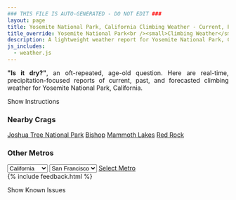```yaml
---
### THIS FILE IS AUTO-GENERATED - DO NOT EDIT ###
layout: page
title: Yosemite National Park, California Climbing Weather - Current, Past, and Forecasted Report
title_override: Yosemite National Park<br /><small>Climbing Weather</small>
description: A lightweight weather report for Yosemite National Park, California. Optimized for slow internet connections.
js_includes:
  - weather.js
---
```


<section class="measure center lh-copy f5-ns f6 ph2 mv4" style="text-align: justify;">
<strong>"Is it dry?"</strong>, an oft-repeated, age-old question. Here are real-time,
precipitation-focused reports of current, past, and forecasted climbing weather for Yosemite National Park, California.
</section>

<p id="settings-toggle" class="mw5 b center tc hover-light-red black-70 pointer">Show Instructions</p>
<section id="settings" class="overflow-hidden" style="display:none;">
    <div class="mv2 ph2 center">
        <div class="fn f6 tc pv2">
            <p class="measure lh-copy center"><strong>Show/hide hourly forecasts</strong> by clicking the desired day.</p>
            <hr class="mw5 p0 mv2 o-60 b0 bt b--light-red light-red bg-light-red">
            <p class="measure lh-copy center"><strong>Current and Past conditions</strong> are measured by the nearest weather station. <strong>Forecast conditions</strong> are calculated and polled separately.</p>
            <hr class="mw5 p0 mv2 o-60 b0 bt b--light-red light-red bg-light-red">
            <p class="measure lh-copy center"><strong>Having issues?</strong> Try <a id="clear-cache" class="no-underline relative fancy-link light-red hover-light-red" href="#">clearing the local cache</a>.</p>
            <hr class="mw5 p0 mv2 o-60 b0 bt b--light-red light-red bg-light-red">
            <p class="measure lh-copy center">Weather data sourced from <a class="no-underline fancy-link relative light-red" target="_blank" href="https://www.weather.gov/documentation/services-web-api">weather.gov</a>.</p>
        </div>
    </div>
</section>
<section id="weather" data-crag="yosemite-national-park-california" class="mv4-ns mv3 ph2 center"></section>
<section id="nearby" class="tc lh-copy">
  <h3>Nearby Crags</h3>
<a class="nowrap no-underline fancy-link relative light-red mh3" href="/crags/joshua-tree-national-park-california-weather.html">Joshua Tree National Park</a>
<a class="nowrap no-underline fancy-link relative light-red mh3" href="/crags/bishop-california-weather.html">Bishop</a>
<a class="nowrap no-underline fancy-link relative light-red mh3" href="/crags/mammoth-lakes-california-weather.html">Mammoth Lakes</a>
<a class="nowrap no-underline fancy-link relative light-red mh3" href="/crags/red-rock-nevada-weather.html">Red Rock</a>
</section>
<section id="nearby" class="tc lh-copy">
  <h3>Other Metros</h3>
  <select class="ma1 bg-near-white pa2" id="stateSel">
    <option value="Texas">Texas</option>
    <option value="Washington">Washington</option>
    <option value="Colorado">Colorado</option>
    <option value="Tennessee">Tennessee</option>
    <option value="Utah">Utah</option>
    <option value="California" selected>California</option>
  </select>
  <select class="ma1 bg-near-white pa2" id="citySel">
    <option value="San Francisco" selected>San Francisco</option>
    <option value="Los Angeles">Los Angeles</option>
  </select>
  <a id="selectMetro" class="f6 link dim ph3 pv2 ma1 dib white bg-light-red" href="/crags/san-francisco-california-weather.html">Select Metro</a>
  <script>
    var states = [];
    states["Texas"] = "Austin"
    states["Washington"] = "Seattle"
    states["Colorado"] = "Denver"
    states["Tennessee"] = "Nashville"
    states["Utah"] = "Salt Lake City"
    states["California"] = "San Francisco|Los Angeles"
  </script>
</section>
{% include feedback.html %}
<p id="issues-toggle" class="mw5 b center tc hover-light-red black-70 pointer">Show Known Issues</p>
<section id="issues" class="overflow-hidden tc f6">
</section>

<script>
  var weekly_HNX_66_143 = {"updated":"2022-06-04T08:00:03+00:00","units":"us","forecastGenerator":"BaselineForecastGenerator","generatedAt":"2022-06-04T08:38:11+00:00","updateTime":"2022-06-04T08:00:03+00:00","validTimes":"2022-06-04T01:00:00+00:00/P8D","elevation":{"unitCode":"wmoUnit:m","value":2167.128},"periods":[{"number":1,"name":"Overnight","startTime":"2022-06-04T01:00:00-07:00","endTime":"2022-06-04T06:00:00-07:00","isDaytime":false,"temperature":47,"temperatureUnit":"F","temperatureTrend":null,"windSpeed":"5 mph","windDirection":"SSW","icon":"https://api.weather.gov/icons/land/night/bkn?size=medium","shortForecast":"Mostly Cloudy","detailedForecast":"Mostly cloudy, with a low around 47. South southwest wind around 5 mph."},{"number":2,"name":"Saturday","startTime":"2022-06-04T06:00:00-07:00","endTime":"2022-06-04T18:00:00-07:00","isDaytime":true,"temperature":59,"temperatureUnit":"F","temperatureTrend":"falling","windSpeed":"5 to 15 mph","windDirection":"SW","icon":"https://api.weather.gov/icons/land/day/bkn/rain_showers,20?size=medium","shortForecast":"Mostly Cloudy then Slight Chance Rain Showers","detailedForecast":"A slight chance of rain showers between 2pm and 4pm. Mostly cloudy. High near 59, with temperatures falling to around 57 in the afternoon. Southwest wind 5 to 15 mph. Chance of precipitation is 20%."},{"number":3,"name":"Saturday Night","startTime":"2022-06-04T18:00:00-07:00","endTime":"2022-06-05T06:00:00-07:00","isDaytime":false,"temperature":49,"temperatureUnit":"F","temperatureTrend":null,"windSpeed":"5 to 10 mph","windDirection":"S","icon":"https://api.weather.gov/icons/land/night/bkn/rain_showers,20?size=medium","shortForecast":"Mostly Cloudy then Slight Chance Rain Showers","detailedForecast":"A slight chance of rain showers after 3am. Mostly cloudy, with a low around 49. South wind 5 to 10 mph. Chance of precipitation is 20%."},{"number":4,"name":"Sunday","startTime":"2022-06-05T06:00:00-07:00","endTime":"2022-06-05T18:00:00-07:00","isDaytime":true,"temperature":62,"temperatureUnit":"F","temperatureTrend":null,"windSpeed":"5 to 15 mph","windDirection":"SSW","icon":"https://api.weather.gov/icons/land/day/rain_showers,20?size=medium","shortForecast":"Slight Chance Rain Showers","detailedForecast":"A slight chance of rain showers before 5pm. Partly sunny, with a high near 62. South southwest wind 5 to 15 mph. Chance of precipitation is 20%."},{"number":5,"name":"Sunday Night","startTime":"2022-06-05T18:00:00-07:00","endTime":"2022-06-06T06:00:00-07:00","isDaytime":false,"temperature":46,"temperatureUnit":"F","temperatureTrend":null,"windSpeed":"0 to 10 mph","windDirection":"S","icon":"https://api.weather.gov/icons/land/night/few?size=medium","shortForecast":"Mostly Clear","detailedForecast":"Mostly clear, with a low around 46. South wind 0 to 10 mph."},{"number":6,"name":"Monday","startTime":"2022-06-06T06:00:00-07:00","endTime":"2022-06-06T18:00:00-07:00","isDaytime":true,"temperature":68,"temperatureUnit":"F","temperatureTrend":null,"windSpeed":"0 to 10 mph","windDirection":"WSW","icon":"https://api.weather.gov/icons/land/day/few?size=medium","shortForecast":"Sunny","detailedForecast":"Sunny, with a high near 68. West southwest wind 0 to 10 mph."},{"number":7,"name":"Monday Night","startTime":"2022-06-06T18:00:00-07:00","endTime":"2022-06-07T06:00:00-07:00","isDaytime":false,"temperature":48,"temperatureUnit":"F","temperatureTrend":null,"windSpeed":"0 to 5 mph","windDirection":"NE","icon":"https://api.weather.gov/icons/land/night/skc?size=medium","shortForecast":"Clear","detailedForecast":"Clear, with a low around 48. Northeast wind 0 to 5 mph."},{"number":8,"name":"Tuesday","startTime":"2022-06-07T06:00:00-07:00","endTime":"2022-06-07T18:00:00-07:00","isDaytime":true,"temperature":73,"temperatureUnit":"F","temperatureTrend":null,"windSpeed":"0 to 5 mph","windDirection":"S","icon":"https://api.weather.gov/icons/land/day/skc?size=medium","shortForecast":"Sunny","detailedForecast":"Sunny, with a high near 73. South wind 0 to 5 mph."},{"number":9,"name":"Tuesday Night","startTime":"2022-06-07T18:00:00-07:00","endTime":"2022-06-08T06:00:00-07:00","isDaytime":false,"temperature":53,"temperatureUnit":"F","temperatureTrend":null,"windSpeed":"0 to 5 mph","windDirection":"NNW","icon":"https://api.weather.gov/icons/land/night/few?size=medium","shortForecast":"Mostly Clear","detailedForecast":"Mostly clear, with a low around 53. North northwest wind 0 to 5 mph."},{"number":10,"name":"Wednesday","startTime":"2022-06-08T06:00:00-07:00","endTime":"2022-06-08T18:00:00-07:00","isDaytime":true,"temperature":75,"temperatureUnit":"F","temperatureTrend":null,"windSpeed":"0 to 10 mph","windDirection":"W","icon":"https://api.weather.gov/icons/land/day/few?size=medium","shortForecast":"Sunny","detailedForecast":"Sunny, with a high near 75. West wind 0 to 10 mph."},{"number":11,"name":"Wednesday Night","startTime":"2022-06-08T18:00:00-07:00","endTime":"2022-06-09T06:00:00-07:00","isDaytime":false,"temperature":55,"temperatureUnit":"F","temperatureTrend":null,"windSpeed":"0 to 10 mph","windDirection":"N","icon":"https://api.weather.gov/icons/land/night/few?size=medium","shortForecast":"Mostly Clear","detailedForecast":"Mostly clear, with a low around 55. North wind 0 to 10 mph."},{"number":12,"name":"Thursday","startTime":"2022-06-09T06:00:00-07:00","endTime":"2022-06-09T18:00:00-07:00","isDaytime":true,"temperature":78,"temperatureUnit":"F","temperatureTrend":null,"windSpeed":"0 to 10 mph","windDirection":"WSW","icon":"https://api.weather.gov/icons/land/day/few?size=medium","shortForecast":"Sunny","detailedForecast":"Sunny, with a high near 78. West southwest wind 0 to 10 mph."},{"number":13,"name":"Thursday Night","startTime":"2022-06-09T18:00:00-07:00","endTime":"2022-06-10T06:00:00-07:00","isDaytime":false,"temperature":59,"temperatureUnit":"F","temperatureTrend":null,"windSpeed":"5 mph","windDirection":"N","icon":"https://api.weather.gov/icons/land/night/sct?size=medium","shortForecast":"Partly Cloudy","detailedForecast":"Partly cloudy, with a low around 59. North wind around 5 mph."},{"number":14,"name":"Friday","startTime":"2022-06-10T06:00:00-07:00","endTime":"2022-06-10T18:00:00-07:00","isDaytime":true,"temperature":81,"temperatureUnit":"F","temperatureTrend":null,"windSpeed":"0 to 5 mph","windDirection":"NW","icon":"https://api.weather.gov/icons/land/day/few?size=medium","shortForecast":"Sunny","detailedForecast":"Sunny, with a high near 81. Northwest wind 0 to 5 mph."}]}
  var hourly_HNX_66_143 = {"@context":["https://geojson.org/geojson-ld/geojson-context.jsonld",{"@version":"1.1","wx":"https://api.weather.gov/ontology#","geo":"http://www.opengis.net/ont/geosparql#","unit":"http://codes.wmo.int/common/unit/","@vocab":"https://api.weather.gov/ontology#"}],"type":"Feature","geometry":{"type":"Polygon","coordinates":[[[-119.6157811,37.7821969],[-119.61069780000001,37.7603079],[-119.58293760000001,37.7643338],[-119.58801550000001,37.7862232],[-119.6157811,37.7821969]]]},"properties":{"updated":"2022-06-04T08:00:03+00:00","units":"us","forecastGenerator":"HourlyForecastGenerator","generatedAt":"2022-06-04T08:38:12+00:00","updateTime":"2022-06-04T08:00:03+00:00","validTimes":"2022-06-04T01:00:00+00:00/P8D","elevation":{"unitCode":"wmoUnit:m","value":2167.128},"periods":[{"number":1,"name":"","startTime":"2022-06-04T01:00:00-07:00","endTime":"2022-06-04T02:00:00-07:00","isDaytime":false,"temperature":50,"temperatureUnit":"F","temperatureTrend":null,"windSpeed":"5 mph","windDirection":"S","icon":"https://api.weather.gov/icons/land/night/bkn?size=small","shortForecast":"Mostly Cloudy","detailedForecast":""},{"number":2,"name":"","startTime":"2022-06-04T02:00:00-07:00","endTime":"2022-06-04T03:00:00-07:00","isDaytime":false,"temperature":49,"temperatureUnit":"F","temperatureTrend":null,"windSpeed":"5 mph","windDirection":"SSW","icon":"https://api.weather.gov/icons/land/night/bkn?size=small","shortForecast":"Mostly Cloudy","detailedForecast":""},{"number":3,"name":"","startTime":"2022-06-04T03:00:00-07:00","endTime":"2022-06-04T04:00:00-07:00","isDaytime":false,"temperature":48,"temperatureUnit":"F","temperatureTrend":null,"windSpeed":"5 mph","windDirection":"SSW","icon":"https://api.weather.gov/icons/land/night/bkn?size=small","shortForecast":"Mostly Cloudy","detailedForecast":""},{"number":4,"name":"","startTime":"2022-06-04T04:00:00-07:00","endTime":"2022-06-04T05:00:00-07:00","isDaytime":false,"temperature":47,"temperatureUnit":"F","temperatureTrend":null,"windSpeed":"5 mph","windDirection":"SSW","icon":"https://api.weather.gov/icons/land/night/sct?size=small","shortForecast":"Partly Cloudy","detailedForecast":""},{"number":5,"name":"","startTime":"2022-06-04T05:00:00-07:00","endTime":"2022-06-04T06:00:00-07:00","isDaytime":false,"temperature":47,"temperatureUnit":"F","temperatureTrend":null,"windSpeed":"5 mph","windDirection":"SSW","icon":"https://api.weather.gov/icons/land/night/bkn?size=small","shortForecast":"Mostly Cloudy","detailedForecast":""},{"number":6,"name":"","startTime":"2022-06-04T06:00:00-07:00","endTime":"2022-06-04T07:00:00-07:00","isDaytime":true,"temperature":47,"temperatureUnit":"F","temperatureTrend":null,"windSpeed":"5 mph","windDirection":"SSW","icon":"https://api.weather.gov/icons/land/day/bkn?size=small","shortForecast":"Mostly Cloudy","detailedForecast":""},{"number":7,"name":"","startTime":"2022-06-04T07:00:00-07:00","endTime":"2022-06-04T08:00:00-07:00","isDaytime":true,"temperature":49,"temperatureUnit":"F","temperatureTrend":null,"windSpeed":"5 mph","windDirection":"SSW","icon":"https://api.weather.gov/icons/land/day/bkn?size=small","shortForecast":"Partly Sunny","detailedForecast":""},{"number":8,"name":"","startTime":"2022-06-04T08:00:00-07:00","endTime":"2022-06-04T09:00:00-07:00","isDaytime":true,"temperature":51,"temperatureUnit":"F","temperatureTrend":null,"windSpeed":"5 mph","windDirection":"SSW","icon":"https://api.weather.gov/icons/land/day/bkn?size=small","shortForecast":"Mostly Cloudy","detailedForecast":""},{"number":9,"name":"","startTime":"2022-06-04T09:00:00-07:00","endTime":"2022-06-04T10:00:00-07:00","isDaytime":true,"temperature":53,"temperatureUnit":"F","temperatureTrend":null,"windSpeed":"5 mph","windDirection":"SSW","icon":"https://api.weather.gov/icons/land/day/bkn?size=small","shortForecast":"Partly Sunny","detailedForecast":""},{"number":10,"name":"","startTime":"2022-06-04T10:00:00-07:00","endTime":"2022-06-04T11:00:00-07:00","isDaytime":true,"temperature":55,"temperatureUnit":"F","temperatureTrend":null,"windSpeed":"5 mph","windDirection":"SSW","icon":"https://api.weather.gov/icons/land/day/bkn?size=small","shortForecast":"Mostly Cloudy","detailedForecast":""},{"number":11,"name":"","startTime":"2022-06-04T11:00:00-07:00","endTime":"2022-06-04T12:00:00-07:00","isDaytime":true,"temperature":56,"temperatureUnit":"F","temperatureTrend":null,"windSpeed":"10 mph","windDirection":"SW","icon":"https://api.weather.gov/icons/land/day/bkn?size=small","shortForecast":"Mostly Cloudy","detailedForecast":""},{"number":12,"name":"","startTime":"2022-06-04T12:00:00-07:00","endTime":"2022-06-04T13:00:00-07:00","isDaytime":true,"temperature":57,"temperatureUnit":"F","temperatureTrend":null,"windSpeed":"10 mph","windDirection":"SW","icon":"https://api.weather.gov/icons/land/day/bkn?size=small","shortForecast":"Mostly Cloudy","detailedForecast":""},{"number":13,"name":"","startTime":"2022-06-04T13:00:00-07:00","endTime":"2022-06-04T14:00:00-07:00","isDaytime":true,"temperature":59,"temperatureUnit":"F","temperatureTrend":null,"windSpeed":"15 mph","windDirection":"SW","icon":"https://api.weather.gov/icons/land/day/bkn?size=small","shortForecast":"Mostly Cloudy","detailedForecast":""},{"number":14,"name":"","startTime":"2022-06-04T14:00:00-07:00","endTime":"2022-06-04T15:00:00-07:00","isDaytime":true,"temperature":59,"temperatureUnit":"F","temperatureTrend":null,"windSpeed":"10 mph","windDirection":"SW","icon":"https://api.weather.gov/icons/land/day/rain_showers,20?size=small","shortForecast":"Slight Chance Rain Showers","detailedForecast":""},{"number":15,"name":"","startTime":"2022-06-04T15:00:00-07:00","endTime":"2022-06-04T16:00:00-07:00","isDaytime":true,"temperature":59,"temperatureUnit":"F","temperatureTrend":null,"windSpeed":"10 mph","windDirection":"SSW","icon":"https://api.weather.gov/icons/land/day/rain_showers,20?size=small","shortForecast":"Slight Chance Rain Showers","detailedForecast":""},{"number":16,"name":"","startTime":"2022-06-04T16:00:00-07:00","endTime":"2022-06-04T17:00:00-07:00","isDaytime":true,"temperature":58,"temperatureUnit":"F","temperatureTrend":null,"windSpeed":"10 mph","windDirection":"SSW","icon":"https://api.weather.gov/icons/land/day/bkn?size=small","shortForecast":"Mostly Cloudy","detailedForecast":""},{"number":17,"name":"","startTime":"2022-06-04T17:00:00-07:00","endTime":"2022-06-04T18:00:00-07:00","isDaytime":true,"temperature":57,"temperatureUnit":"F","temperatureTrend":null,"windSpeed":"10 mph","windDirection":"SW","icon":"https://api.weather.gov/icons/land/day/bkn?size=small","shortForecast":"Mostly Cloudy","detailedForecast":""},{"number":18,"name":"","startTime":"2022-06-04T18:00:00-07:00","endTime":"2022-06-04T19:00:00-07:00","isDaytime":false,"temperature":56,"temperatureUnit":"F","temperatureTrend":null,"windSpeed":"10 mph","windDirection":"SW","icon":"https://api.weather.gov/icons/land/night/bkn?size=small","shortForecast":"Mostly Cloudy","detailedForecast":""},{"number":19,"name":"","startTime":"2022-06-04T19:00:00-07:00","endTime":"2022-06-04T20:00:00-07:00","isDaytime":false,"temperature":54,"temperatureUnit":"F","temperatureTrend":null,"windSpeed":"10 mph","windDirection":"SW","icon":"https://api.weather.gov/icons/land/night/ovc?size=small","shortForecast":"Cloudy","detailedForecast":""},{"number":20,"name":"","startTime":"2022-06-04T20:00:00-07:00","endTime":"2022-06-04T21:00:00-07:00","isDaytime":false,"temperature":53,"temperatureUnit":"F","temperatureTrend":null,"windSpeed":"5 mph","windDirection":"SSW","icon":"https://api.weather.gov/icons/land/night/bkn?size=small","shortForecast":"Mostly Cloudy","detailedForecast":""},{"number":21,"name":"","startTime":"2022-06-04T21:00:00-07:00","endTime":"2022-06-04T22:00:00-07:00","isDaytime":false,"temperature":53,"temperatureUnit":"F","temperatureTrend":null,"windSpeed":"5 mph","windDirection":"S","icon":"https://api.weather.gov/icons/land/night/bkn?size=small","shortForecast":"Mostly Cloudy","detailedForecast":""},{"number":22,"name":"","startTime":"2022-06-04T22:00:00-07:00","endTime":"2022-06-04T23:00:00-07:00","isDaytime":false,"temperature":52,"temperatureUnit":"F","temperatureTrend":null,"windSpeed":"5 mph","windDirection":"SE","icon":"https://api.weather.gov/icons/land/night/bkn?size=small","shortForecast":"Mostly Cloudy","detailedForecast":""},{"number":23,"name":"","startTime":"2022-06-04T23:00:00-07:00","endTime":"2022-06-05T00:00:00-07:00","isDaytime":false,"temperature":52,"temperatureUnit":"F","temperatureTrend":null,"windSpeed":"5 mph","windDirection":"SSE","icon":"https://api.weather.gov/icons/land/night/bkn?size=small","shortForecast":"Mostly Cloudy","detailedForecast":""},{"number":24,"name":"","startTime":"2022-06-05T00:00:00-07:00","endTime":"2022-06-05T01:00:00-07:00","isDaytime":false,"temperature":52,"temperatureUnit":"F","temperatureTrend":null,"windSpeed":"5 mph","windDirection":"S","icon":"https://api.weather.gov/icons/land/night/bkn?size=small","shortForecast":"Mostly Cloudy","detailedForecast":""},{"number":25,"name":"","startTime":"2022-06-05T01:00:00-07:00","endTime":"2022-06-05T02:00:00-07:00","isDaytime":false,"temperature":51,"temperatureUnit":"F","temperatureTrend":null,"windSpeed":"5 mph","windDirection":"S","icon":"https://api.weather.gov/icons/land/night/bkn?size=small","shortForecast":"Mostly Cloudy","detailedForecast":""},{"number":26,"name":"","startTime":"2022-06-05T02:00:00-07:00","endTime":"2022-06-05T03:00:00-07:00","isDaytime":false,"temperature":51,"temperatureUnit":"F","temperatureTrend":null,"windSpeed":"5 mph","windDirection":"SSW","icon":"https://api.weather.gov/icons/land/night/bkn?size=small","shortForecast":"Mostly Cloudy","detailedForecast":""},{"number":27,"name":"","startTime":"2022-06-05T03:00:00-07:00","endTime":"2022-06-05T04:00:00-07:00","isDaytime":false,"temperature":50,"temperatureUnit":"F","temperatureTrend":null,"windSpeed":"5 mph","windDirection":"S","icon":"https://api.weather.gov/icons/land/night/rain_showers?size=small","shortForecast":"Slight Chance Rain Showers","detailedForecast":""},{"number":28,"name":"","startTime":"2022-06-05T04:00:00-07:00","endTime":"2022-06-05T05:00:00-07:00","isDaytime":false,"temperature":50,"temperatureUnit":"F","temperatureTrend":null,"windSpeed":"5 mph","windDirection":"SSW","icon":"https://api.weather.gov/icons/land/night/rain_showers?size=small","shortForecast":"Slight Chance Rain Showers","detailedForecast":""},{"number":29,"name":"","startTime":"2022-06-05T05:00:00-07:00","endTime":"2022-06-05T06:00:00-07:00","isDaytime":false,"temperature":50,"temperatureUnit":"F","temperatureTrend":null,"windSpeed":"5 mph","windDirection":"SSW","icon":"https://api.weather.gov/icons/land/night/rain_showers?size=small","shortForecast":"Slight Chance Rain Showers","detailedForecast":""},{"number":30,"name":"","startTime":"2022-06-05T06:00:00-07:00","endTime":"2022-06-05T07:00:00-07:00","isDaytime":true,"temperature":49,"temperatureUnit":"F","temperatureTrend":null,"windSpeed":"5 mph","windDirection":"S","icon":"https://api.weather.gov/icons/land/day/rain_showers?size=small","shortForecast":"Slight Chance Rain Showers","detailedForecast":""},{"number":31,"name":"","startTime":"2022-06-05T07:00:00-07:00","endTime":"2022-06-05T08:00:00-07:00","isDaytime":true,"temperature":49,"temperatureUnit":"F","temperatureTrend":null,"windSpeed":"5 mph","windDirection":"SSW","icon":"https://api.weather.gov/icons/land/day/rain_showers?size=small","shortForecast":"Slight Chance Rain Showers","detailedForecast":""},{"number":32,"name":"","startTime":"2022-06-05T08:00:00-07:00","endTime":"2022-06-05T09:00:00-07:00","isDaytime":true,"temperature":50,"temperatureUnit":"F","temperatureTrend":null,"windSpeed":"5 mph","windDirection":"S","icon":"https://api.weather.gov/icons/land/day/rain_showers?size=small","shortForecast":"Slight Chance Rain Showers","detailedForecast":""},{"number":33,"name":"","startTime":"2022-06-05T09:00:00-07:00","endTime":"2022-06-05T10:00:00-07:00","isDaytime":true,"temperature":54,"temperatureUnit":"F","temperatureTrend":null,"windSpeed":"10 mph","windDirection":"S","icon":"https://api.weather.gov/icons/land/day/rain_showers?size=small","shortForecast":"Slight Chance Rain Showers","detailedForecast":""},{"number":34,"name":"","startTime":"2022-06-05T10:00:00-07:00","endTime":"2022-06-05T11:00:00-07:00","isDaytime":true,"temperature":57,"temperatureUnit":"F","temperatureTrend":null,"windSpeed":"10 mph","windDirection":"SSW","icon":"https://api.weather.gov/icons/land/day/rain_showers?size=small","shortForecast":"Slight Chance Rain Showers","detailedForecast":""},{"number":35,"name":"","startTime":"2022-06-05T11:00:00-07:00","endTime":"2022-06-05T12:00:00-07:00","isDaytime":true,"temperature":58,"temperatureUnit":"F","temperatureTrend":null,"windSpeed":"15 mph","windDirection":"SSW","icon":"https://api.weather.gov/icons/land/day/rain_showers?size=small","shortForecast":"Slight Chance Rain Showers","detailedForecast":""},{"number":36,"name":"","startTime":"2022-06-05T12:00:00-07:00","endTime":"2022-06-05T13:00:00-07:00","isDaytime":true,"temperature":59,"temperatureUnit":"F","temperatureTrend":null,"windSpeed":"15 mph","windDirection":"SSW","icon":"https://api.weather.gov/icons/land/day/rain_showers?size=small","shortForecast":"Slight Chance Rain Showers","detailedForecast":""},{"number":37,"name":"","startTime":"2022-06-05T13:00:00-07:00","endTime":"2022-06-05T14:00:00-07:00","isDaytime":true,"temperature":61,"temperatureUnit":"F","temperatureTrend":null,"windSpeed":"15 mph","windDirection":"SSW","icon":"https://api.weather.gov/icons/land/day/rain_showers?size=small","shortForecast":"Slight Chance Rain Showers","detailedForecast":""},{"number":38,"name":"","startTime":"2022-06-05T14:00:00-07:00","endTime":"2022-06-05T15:00:00-07:00","isDaytime":true,"temperature":61,"temperatureUnit":"F","temperatureTrend":null,"windSpeed":"10 mph","windDirection":"SW","icon":"https://api.weather.gov/icons/land/day/rain_showers?size=small","shortForecast":"Slight Chance Rain Showers","detailedForecast":""},{"number":39,"name":"","startTime":"2022-06-05T15:00:00-07:00","endTime":"2022-06-05T16:00:00-07:00","isDaytime":true,"temperature":61,"temperatureUnit":"F","temperatureTrend":null,"windSpeed":"10 mph","windDirection":"SW","icon":"https://api.weather.gov/icons/land/day/rain_showers?size=small","shortForecast":"Slight Chance Rain Showers","detailedForecast":""},{"number":40,"name":"","startTime":"2022-06-05T16:00:00-07:00","endTime":"2022-06-05T17:00:00-07:00","isDaytime":true,"temperature":61,"temperatureUnit":"F","temperatureTrend":null,"windSpeed":"10 mph","windDirection":"SW","icon":"https://api.weather.gov/icons/land/day/rain_showers?size=small","shortForecast":"Slight Chance Rain Showers","detailedForecast":""},{"number":41,"name":"","startTime":"2022-06-05T17:00:00-07:00","endTime":"2022-06-05T18:00:00-07:00","isDaytime":true,"temperature":60,"temperatureUnit":"F","temperatureTrend":null,"windSpeed":"10 mph","windDirection":"SW","icon":"https://api.weather.gov/icons/land/day/few?size=small","shortForecast":"Sunny","detailedForecast":""},{"number":42,"name":"","startTime":"2022-06-05T18:00:00-07:00","endTime":"2022-06-05T19:00:00-07:00","isDaytime":false,"temperature":59,"temperatureUnit":"F","temperatureTrend":null,"windSpeed":"10 mph","windDirection":"SW","icon":"https://api.weather.gov/icons/land/night/few?size=small","shortForecast":"Mostly Clear","detailedForecast":""},{"number":43,"name":"","startTime":"2022-06-05T19:00:00-07:00","endTime":"2022-06-05T20:00:00-07:00","isDaytime":false,"temperature":57,"temperatureUnit":"F","temperatureTrend":null,"windSpeed":"10 mph","windDirection":"SW","icon":"https://api.weather.gov/icons/land/night/few?size=small","shortForecast":"Mostly Clear","detailedForecast":""},{"number":44,"name":"","startTime":"2022-06-05T20:00:00-07:00","endTime":"2022-06-05T21:00:00-07:00","isDaytime":false,"temperature":55,"temperatureUnit":"F","temperatureTrend":null,"windSpeed":"0 mph","windDirection":"WSW","icon":"https://api.weather.gov/icons/land/night/sct?size=small","shortForecast":"Partly Cloudy","detailedForecast":""},{"number":45,"name":"","startTime":"2022-06-05T21:00:00-07:00","endTime":"2022-06-05T22:00:00-07:00","isDaytime":false,"temperature":53,"temperatureUnit":"F","temperatureTrend":null,"windSpeed":"0 mph","windDirection":"WSW","icon":"https://api.weather.gov/icons/land/night/sct?size=small","shortForecast":"Partly Cloudy","detailedForecast":""},{"number":46,"name":"","startTime":"2022-06-05T22:00:00-07:00","endTime":"2022-06-05T23:00:00-07:00","isDaytime":false,"temperature":51,"temperatureUnit":"F","temperatureTrend":null,"windSpeed":"0 mph","windDirection":"WSW","icon":"https://api.weather.gov/icons/land/night/sct?size=small","shortForecast":"Partly Cloudy","detailedForecast":""},{"number":47,"name":"","startTime":"2022-06-05T23:00:00-07:00","endTime":"2022-06-06T00:00:00-07:00","isDaytime":false,"temperature":50,"temperatureUnit":"F","temperatureTrend":null,"windSpeed":"0 mph","windDirection":"S","icon":"https://api.weather.gov/icons/land/night/few?size=small","shortForecast":"Mostly Clear","detailedForecast":""},{"number":48,"name":"","startTime":"2022-06-06T00:00:00-07:00","endTime":"2022-06-06T01:00:00-07:00","isDaytime":false,"temperature":49,"temperatureUnit":"F","temperatureTrend":null,"windSpeed":"0 mph","windDirection":"S","icon":"https://api.weather.gov/icons/land/night/few?size=small","shortForecast":"Mostly Clear","detailedForecast":""},{"number":49,"name":"","startTime":"2022-06-06T01:00:00-07:00","endTime":"2022-06-06T02:00:00-07:00","isDaytime":false,"temperature":49,"temperatureUnit":"F","temperatureTrend":null,"windSpeed":"0 mph","windDirection":"S","icon":"https://api.weather.gov/icons/land/night/few?size=small","shortForecast":"Mostly Clear","detailedForecast":""},{"number":50,"name":"","startTime":"2022-06-06T02:00:00-07:00","endTime":"2022-06-06T03:00:00-07:00","isDaytime":false,"temperature":48,"temperatureUnit":"F","temperatureTrend":null,"windSpeed":"0 mph","windDirection":"ESE","icon":"https://api.weather.gov/icons/land/night/few?size=small","shortForecast":"Mostly Clear","detailedForecast":""},{"number":51,"name":"","startTime":"2022-06-06T03:00:00-07:00","endTime":"2022-06-06T04:00:00-07:00","isDaytime":false,"temperature":47,"temperatureUnit":"F","temperatureTrend":null,"windSpeed":"0 mph","windDirection":"ESE","icon":"https://api.weather.gov/icons/land/night/few?size=small","shortForecast":"Mostly Clear","detailedForecast":""},{"number":52,"name":"","startTime":"2022-06-06T04:00:00-07:00","endTime":"2022-06-06T05:00:00-07:00","isDaytime":false,"temperature":46,"temperatureUnit":"F","temperatureTrend":null,"windSpeed":"0 mph","windDirection":"ESE","icon":"https://api.weather.gov/icons/land/night/few?size=small","shortForecast":"Mostly Clear","detailedForecast":""},{"number":53,"name":"","startTime":"2022-06-06T05:00:00-07:00","endTime":"2022-06-06T06:00:00-07:00","isDaytime":false,"temperature":46,"temperatureUnit":"F","temperatureTrend":null,"windSpeed":"0 mph","windDirection":"E","icon":"https://api.weather.gov/icons/land/night/few?size=small","shortForecast":"Mostly Clear","detailedForecast":""},{"number":54,"name":"","startTime":"2022-06-06T06:00:00-07:00","endTime":"2022-06-06T07:00:00-07:00","isDaytime":true,"temperature":47,"temperatureUnit":"F","temperatureTrend":null,"windSpeed":"0 mph","windDirection":"E","icon":"https://api.weather.gov/icons/land/day/few?size=small","shortForecast":"Sunny","detailedForecast":""},{"number":55,"name":"","startTime":"2022-06-06T07:00:00-07:00","endTime":"2022-06-06T08:00:00-07:00","isDaytime":true,"temperature":49,"temperatureUnit":"F","temperatureTrend":null,"windSpeed":"0 mph","windDirection":"E","icon":"https://api.weather.gov/icons/land/day/few?size=small","shortForecast":"Sunny","detailedForecast":""},{"number":56,"name":"","startTime":"2022-06-06T08:00:00-07:00","endTime":"2022-06-06T09:00:00-07:00","isDaytime":true,"temperature":52,"temperatureUnit":"F","temperatureTrend":null,"windSpeed":"0 mph","windDirection":"WSW","icon":"https://api.weather.gov/icons/land/day/few?size=small","shortForecast":"Sunny","detailedForecast":""},{"number":57,"name":"","startTime":"2022-06-06T09:00:00-07:00","endTime":"2022-06-06T10:00:00-07:00","isDaytime":true,"temperature":56,"temperatureUnit":"F","temperatureTrend":null,"windSpeed":"0 mph","windDirection":"WSW","icon":"https://api.weather.gov/icons/land/day/few?size=small","shortForecast":"Sunny","detailedForecast":""},{"number":58,"name":"","startTime":"2022-06-06T10:00:00-07:00","endTime":"2022-06-06T11:00:00-07:00","isDaytime":true,"temperature":60,"temperatureUnit":"F","temperatureTrend":null,"windSpeed":"0 mph","windDirection":"WSW","icon":"https://api.weather.gov/icons/land/day/few?size=small","shortForecast":"Sunny","detailedForecast":""},{"number":59,"name":"","startTime":"2022-06-06T11:00:00-07:00","endTime":"2022-06-06T12:00:00-07:00","isDaytime":true,"temperature":64,"temperatureUnit":"F","temperatureTrend":null,"windSpeed":"5 mph","windDirection":"WSW","icon":"https://api.weather.gov/icons/land/day/few?size=small","shortForecast":"Sunny","detailedForecast":""},{"number":60,"name":"","startTime":"2022-06-06T12:00:00-07:00","endTime":"2022-06-06T13:00:00-07:00","isDaytime":true,"temperature":66,"temperatureUnit":"F","temperatureTrend":null,"windSpeed":"5 mph","windDirection":"WSW","icon":"https://api.weather.gov/icons/land/day/few?size=small","shortForecast":"Sunny","detailedForecast":""},{"number":61,"name":"","startTime":"2022-06-06T13:00:00-07:00","endTime":"2022-06-06T14:00:00-07:00","isDaytime":true,"temperature":67,"temperatureUnit":"F","temperatureTrend":null,"windSpeed":"5 mph","windDirection":"WSW","icon":"https://api.weather.gov/icons/land/day/few?size=small","shortForecast":"Sunny","detailedForecast":""},{"number":62,"name":"","startTime":"2022-06-06T14:00:00-07:00","endTime":"2022-06-06T15:00:00-07:00","isDaytime":true,"temperature":67,"temperatureUnit":"F","temperatureTrend":null,"windSpeed":"10 mph","windDirection":"W","icon":"https://api.weather.gov/icons/land/day/skc?size=small","shortForecast":"Sunny","detailedForecast":""},{"number":63,"name":"","startTime":"2022-06-06T15:00:00-07:00","endTime":"2022-06-06T16:00:00-07:00","isDaytime":true,"temperature":68,"temperatureUnit":"F","temperatureTrend":null,"windSpeed":"10 mph","windDirection":"W","icon":"https://api.weather.gov/icons/land/day/skc?size=small","shortForecast":"Sunny","detailedForecast":""},{"number":64,"name":"","startTime":"2022-06-06T16:00:00-07:00","endTime":"2022-06-06T17:00:00-07:00","isDaytime":true,"temperature":68,"temperatureUnit":"F","temperatureTrend":null,"windSpeed":"10 mph","windDirection":"W","icon":"https://api.weather.gov/icons/land/day/skc?size=small","shortForecast":"Sunny","detailedForecast":""},{"number":65,"name":"","startTime":"2022-06-06T17:00:00-07:00","endTime":"2022-06-06T18:00:00-07:00","isDaytime":true,"temperature":67,"temperatureUnit":"F","temperatureTrend":null,"windSpeed":"5 mph","windDirection":"W","icon":"https://api.weather.gov/icons/land/day/skc?size=small","shortForecast":"Sunny","detailedForecast":""},{"number":66,"name":"","startTime":"2022-06-06T18:00:00-07:00","endTime":"2022-06-06T19:00:00-07:00","isDaytime":false,"temperature":64,"temperatureUnit":"F","temperatureTrend":null,"windSpeed":"5 mph","windDirection":"W","icon":"https://api.weather.gov/icons/land/night/skc?size=small","shortForecast":"Clear","detailedForecast":""},{"number":67,"name":"","startTime":"2022-06-06T19:00:00-07:00","endTime":"2022-06-06T20:00:00-07:00","isDaytime":false,"temperature":61,"temperatureUnit":"F","temperatureTrend":null,"windSpeed":"5 mph","windDirection":"W","icon":"https://api.weather.gov/icons/land/night/skc?size=small","shortForecast":"Clear","detailedForecast":""},{"number":68,"name":"","startTime":"2022-06-06T20:00:00-07:00","endTime":"2022-06-06T21:00:00-07:00","isDaytime":false,"temperature":58,"temperatureUnit":"F","temperatureTrend":null,"windSpeed":"0 mph","windDirection":"WNW","icon":"https://api.weather.gov/icons/land/night/few?size=small","shortForecast":"Mostly Clear","detailedForecast":""},{"number":69,"name":"","startTime":"2022-06-06T21:00:00-07:00","endTime":"2022-06-06T22:00:00-07:00","isDaytime":false,"temperature":56,"temperatureUnit":"F","temperatureTrend":null,"windSpeed":"0 mph","windDirection":"WNW","icon":"https://api.weather.gov/icons/land/night/few?size=small","shortForecast":"Mostly Clear","detailedForecast":""},{"number":70,"name":"","startTime":"2022-06-06T22:00:00-07:00","endTime":"2022-06-06T23:00:00-07:00","isDaytime":false,"temperature":54,"temperatureUnit":"F","temperatureTrend":null,"windSpeed":"0 mph","windDirection":"WNW","icon":"https://api.weather.gov/icons/land/night/few?size=small","shortForecast":"Mostly Clear","detailedForecast":""},{"number":71,"name":"","startTime":"2022-06-06T23:00:00-07:00","endTime":"2022-06-07T00:00:00-07:00","isDaytime":false,"temperature":53,"temperatureUnit":"F","temperatureTrend":null,"windSpeed":"0 mph","windDirection":"ENE","icon":"https://api.weather.gov/icons/land/night/skc?size=small","shortForecast":"Clear","detailedForecast":""},{"number":72,"name":"","startTime":"2022-06-07T00:00:00-07:00","endTime":"2022-06-07T01:00:00-07:00","isDaytime":false,"temperature":52,"temperatureUnit":"F","temperatureTrend":null,"windSpeed":"0 mph","windDirection":"ENE","icon":"https://api.weather.gov/icons/land/night/skc?size=small","shortForecast":"Clear","detailedForecast":""},{"number":73,"name":"","startTime":"2022-06-07T01:00:00-07:00","endTime":"2022-06-07T02:00:00-07:00","isDaytime":false,"temperature":51,"temperatureUnit":"F","temperatureTrend":null,"windSpeed":"0 mph","windDirection":"ENE","icon":"https://api.weather.gov/icons/land/night/skc?size=small","shortForecast":"Clear","detailedForecast":""},{"number":74,"name":"","startTime":"2022-06-07T02:00:00-07:00","endTime":"2022-06-07T03:00:00-07:00","isDaytime":false,"temperature":51,"temperatureUnit":"F","temperatureTrend":null,"windSpeed":"0 mph","windDirection":"E","icon":"https://api.weather.gov/icons/land/night/skc?size=small","shortForecast":"Clear","detailedForecast":""},{"number":75,"name":"","startTime":"2022-06-07T03:00:00-07:00","endTime":"2022-06-07T04:00:00-07:00","isDaytime":false,"temperature":51,"temperatureUnit":"F","temperatureTrend":null,"windSpeed":"0 mph","windDirection":"E","icon":"https://api.weather.gov/icons/land/night/skc?size=small","shortForecast":"Clear","detailedForecast":""},{"number":76,"name":"","startTime":"2022-06-07T04:00:00-07:00","endTime":"2022-06-07T05:00:00-07:00","isDaytime":false,"temperature":50,"temperatureUnit":"F","temperatureTrend":null,"windSpeed":"0 mph","windDirection":"E","icon":"https://api.weather.gov/icons/land/night/skc?size=small","shortForecast":"Clear","detailedForecast":""},{"number":77,"name":"","startTime":"2022-06-07T05:00:00-07:00","endTime":"2022-06-07T06:00:00-07:00","isDaytime":false,"temperature":51,"temperatureUnit":"F","temperatureTrend":null,"windSpeed":"0 mph","windDirection":"ENE","icon":"https://api.weather.gov/icons/land/night/skc?size=small","shortForecast":"Clear","detailedForecast":""},{"number":78,"name":"","startTime":"2022-06-07T06:00:00-07:00","endTime":"2022-06-07T07:00:00-07:00","isDaytime":true,"temperature":52,"temperatureUnit":"F","temperatureTrend":null,"windSpeed":"0 mph","windDirection":"ENE","icon":"https://api.weather.gov/icons/land/day/skc?size=small","shortForecast":"Sunny","detailedForecast":""},{"number":79,"name":"","startTime":"2022-06-07T07:00:00-07:00","endTime":"2022-06-07T08:00:00-07:00","isDaytime":true,"temperature":54,"temperatureUnit":"F","temperatureTrend":null,"windSpeed":"0 mph","windDirection":"ENE","icon":"https://api.weather.gov/icons/land/day/skc?size=small","shortForecast":"Sunny","detailedForecast":""},{"number":80,"name":"","startTime":"2022-06-07T08:00:00-07:00","endTime":"2022-06-07T09:00:00-07:00","isDaytime":true,"temperature":57,"temperatureUnit":"F","temperatureTrend":null,"windSpeed":"0 mph","windDirection":"E","icon":"https://api.weather.gov/icons/land/day/skc?size=small","shortForecast":"Sunny","detailedForecast":""},{"number":81,"name":"","startTime":"2022-06-07T09:00:00-07:00","endTime":"2022-06-07T10:00:00-07:00","isDaytime":true,"temperature":61,"temperatureUnit":"F","temperatureTrend":null,"windSpeed":"0 mph","windDirection":"E","icon":"https://api.weather.gov/icons/land/day/skc?size=small","shortForecast":"Sunny","detailedForecast":""},{"number":82,"name":"","startTime":"2022-06-07T10:00:00-07:00","endTime":"2022-06-07T11:00:00-07:00","isDaytime":true,"temperature":66,"temperatureUnit":"F","temperatureTrend":null,"windSpeed":"0 mph","windDirection":"E","icon":"https://api.weather.gov/icons/land/day/skc?size=small","shortForecast":"Sunny","detailedForecast":""},{"number":83,"name":"","startTime":"2022-06-07T11:00:00-07:00","endTime":"2022-06-07T12:00:00-07:00","isDaytime":true,"temperature":70,"temperatureUnit":"F","temperatureTrend":null,"windSpeed":"5 mph","windDirection":"WSW","icon":"https://api.weather.gov/icons/land/day/skc?size=small","shortForecast":"Sunny","detailedForecast":""},{"number":84,"name":"","startTime":"2022-06-07T12:00:00-07:00","endTime":"2022-06-07T13:00:00-07:00","isDaytime":true,"temperature":72,"temperatureUnit":"F","temperatureTrend":null,"windSpeed":"5 mph","windDirection":"WSW","icon":"https://api.weather.gov/icons/land/day/skc?size=small","shortForecast":"Sunny","detailedForecast":""},{"number":85,"name":"","startTime":"2022-06-07T13:00:00-07:00","endTime":"2022-06-07T14:00:00-07:00","isDaytime":true,"temperature":73,"temperatureUnit":"F","temperatureTrend":null,"windSpeed":"5 mph","windDirection":"WSW","icon":"https://api.weather.gov/icons/land/day/skc?size=small","shortForecast":"Sunny","detailedForecast":""},{"number":86,"name":"","startTime":"2022-06-07T14:00:00-07:00","endTime":"2022-06-07T15:00:00-07:00","isDaytime":true,"temperature":73,"temperatureUnit":"F","temperatureTrend":null,"windSpeed":"5 mph","windDirection":"W","icon":"https://api.weather.gov/icons/land/day/few?size=small","shortForecast":"Sunny","detailedForecast":""},{"number":87,"name":"","startTime":"2022-06-07T15:00:00-07:00","endTime":"2022-06-07T16:00:00-07:00","isDaytime":true,"temperature":73,"temperatureUnit":"F","temperatureTrend":null,"windSpeed":"5 mph","windDirection":"W","icon":"https://api.weather.gov/icons/land/day/few?size=small","shortForecast":"Sunny","detailedForecast":""},{"number":88,"name":"","startTime":"2022-06-07T16:00:00-07:00","endTime":"2022-06-07T17:00:00-07:00","isDaytime":true,"temperature":73,"temperatureUnit":"F","temperatureTrend":null,"windSpeed":"5 mph","windDirection":"W","icon":"https://api.weather.gov/icons/land/day/few?size=small","shortForecast":"Sunny","detailedForecast":""},{"number":89,"name":"","startTime":"2022-06-07T17:00:00-07:00","endTime":"2022-06-07T18:00:00-07:00","isDaytime":true,"temperature":72,"temperatureUnit":"F","temperatureTrend":null,"windSpeed":"5 mph","windDirection":"W","icon":"https://api.weather.gov/icons/land/day/skc?size=small","shortForecast":"Sunny","detailedForecast":""},{"number":90,"name":"","startTime":"2022-06-07T18:00:00-07:00","endTime":"2022-06-07T19:00:00-07:00","isDaytime":false,"temperature":69,"temperatureUnit":"F","temperatureTrend":null,"windSpeed":"5 mph","windDirection":"W","icon":"https://api.weather.gov/icons/land/night/skc?size=small","shortForecast":"Clear","detailedForecast":""},{"number":91,"name":"","startTime":"2022-06-07T19:00:00-07:00","endTime":"2022-06-07T20:00:00-07:00","isDaytime":false,"temperature":66,"temperatureUnit":"F","temperatureTrend":null,"windSpeed":"5 mph","windDirection":"W","icon":"https://api.weather.gov/icons/land/night/skc?size=small","shortForecast":"Clear","detailedForecast":""},{"number":92,"name":"","startTime":"2022-06-07T20:00:00-07:00","endTime":"2022-06-07T21:00:00-07:00","isDaytime":false,"temperature":63,"temperatureUnit":"F","temperatureTrend":null,"windSpeed":"5 mph","windDirection":"W","icon":"https://api.weather.gov/icons/land/night/few?size=small","shortForecast":"Mostly Clear","detailedForecast":""},{"number":93,"name":"","startTime":"2022-06-07T21:00:00-07:00","endTime":"2022-06-07T22:00:00-07:00","isDaytime":false,"temperature":61,"temperatureUnit":"F","temperatureTrend":null,"windSpeed":"5 mph","windDirection":"W","icon":"https://api.weather.gov/icons/land/night/few?size=small","shortForecast":"Mostly Clear","detailedForecast":""},{"number":94,"name":"","startTime":"2022-06-07T22:00:00-07:00","endTime":"2022-06-07T23:00:00-07:00","isDaytime":false,"temperature":59,"temperatureUnit":"F","temperatureTrend":null,"windSpeed":"5 mph","windDirection":"W","icon":"https://api.weather.gov/icons/land/night/few?size=small","shortForecast":"Mostly Clear","detailedForecast":""},{"number":95,"name":"","startTime":"2022-06-07T23:00:00-07:00","endTime":"2022-06-08T00:00:00-07:00","isDaytime":false,"temperature":57,"temperatureUnit":"F","temperatureTrend":null,"windSpeed":"5 mph","windDirection":"NE","icon":"https://api.weather.gov/icons/land/night/skc?size=small","shortForecast":"Clear","detailedForecast":""},{"number":96,"name":"","startTime":"2022-06-08T00:00:00-07:00","endTime":"2022-06-08T01:00:00-07:00","isDaytime":false,"temperature":56,"temperatureUnit":"F","temperatureTrend":null,"windSpeed":"5 mph","windDirection":"NE","icon":"https://api.weather.gov/icons/land/night/skc?size=small","shortForecast":"Clear","detailedForecast":""},{"number":97,"name":"","startTime":"2022-06-08T01:00:00-07:00","endTime":"2022-06-08T02:00:00-07:00","isDaytime":false,"temperature":55,"temperatureUnit":"F","temperatureTrend":null,"windSpeed":"5 mph","windDirection":"NE","icon":"https://api.weather.gov/icons/land/night/skc?size=small","shortForecast":"Clear","detailedForecast":""},{"number":98,"name":"","startTime":"2022-06-08T02:00:00-07:00","endTime":"2022-06-08T03:00:00-07:00","isDaytime":false,"temperature":55,"temperatureUnit":"F","temperatureTrend":null,"windSpeed":"0 mph","windDirection":"ENE","icon":"https://api.weather.gov/icons/land/night/few?size=small","shortForecast":"Mostly Clear","detailedForecast":""},{"number":99,"name":"","startTime":"2022-06-08T03:00:00-07:00","endTime":"2022-06-08T04:00:00-07:00","isDaytime":false,"temperature":54,"temperatureUnit":"F","temperatureTrend":null,"windSpeed":"0 mph","windDirection":"ENE","icon":"https://api.weather.gov/icons/land/night/few?size=small","shortForecast":"Mostly Clear","detailedForecast":""},{"number":100,"name":"","startTime":"2022-06-08T04:00:00-07:00","endTime":"2022-06-08T05:00:00-07:00","isDaytime":false,"temperature":54,"temperatureUnit":"F","temperatureTrend":null,"windSpeed":"0 mph","windDirection":"ENE","icon":"https://api.weather.gov/icons/land/night/few?size=small","shortForecast":"Mostly Clear","detailedForecast":""},{"number":101,"name":"","startTime":"2022-06-08T05:00:00-07:00","endTime":"2022-06-08T06:00:00-07:00","isDaytime":false,"temperature":54,"temperatureUnit":"F","temperatureTrend":null,"windSpeed":"0 mph","windDirection":"ENE","icon":"https://api.weather.gov/icons/land/night/few?size=small","shortForecast":"Mostly Clear","detailedForecast":""},{"number":102,"name":"","startTime":"2022-06-08T06:00:00-07:00","endTime":"2022-06-08T07:00:00-07:00","isDaytime":true,"temperature":55,"temperatureUnit":"F","temperatureTrend":null,"windSpeed":"0 mph","windDirection":"ENE","icon":"https://api.weather.gov/icons/land/day/few?size=small","shortForecast":"Sunny","detailedForecast":""},{"number":103,"name":"","startTime":"2022-06-08T07:00:00-07:00","endTime":"2022-06-08T08:00:00-07:00","isDaytime":true,"temperature":57,"temperatureUnit":"F","temperatureTrend":null,"windSpeed":"0 mph","windDirection":"ENE","icon":"https://api.weather.gov/icons/land/day/few?size=small","shortForecast":"Sunny","detailedForecast":""},{"number":104,"name":"","startTime":"2022-06-08T08:00:00-07:00","endTime":"2022-06-08T09:00:00-07:00","isDaytime":true,"temperature":60,"temperatureUnit":"F","temperatureTrend":null,"windSpeed":"0 mph","windDirection":"WSW","icon":"https://api.weather.gov/icons/land/day/sct?size=small","shortForecast":"Mostly Sunny","detailedForecast":""},{"number":105,"name":"","startTime":"2022-06-08T09:00:00-07:00","endTime":"2022-06-08T10:00:00-07:00","isDaytime":true,"temperature":64,"temperatureUnit":"F","temperatureTrend":null,"windSpeed":"0 mph","windDirection":"WSW","icon":"https://api.weather.gov/icons/land/day/sct?size=small","shortForecast":"Mostly Sunny","detailedForecast":""},{"number":106,"name":"","startTime":"2022-06-08T10:00:00-07:00","endTime":"2022-06-08T11:00:00-07:00","isDaytime":true,"temperature":68,"temperatureUnit":"F","temperatureTrend":null,"windSpeed":"0 mph","windDirection":"WSW","icon":"https://api.weather.gov/icons/land/day/sct?size=small","shortForecast":"Mostly Sunny","detailedForecast":""},{"number":107,"name":"","startTime":"2022-06-08T11:00:00-07:00","endTime":"2022-06-08T12:00:00-07:00","isDaytime":true,"temperature":72,"temperatureUnit":"F","temperatureTrend":null,"windSpeed":"5 mph","windDirection":"WSW","icon":"https://api.weather.gov/icons/land/day/few?size=small","shortForecast":"Sunny","detailedForecast":""},{"number":108,"name":"","startTime":"2022-06-08T12:00:00-07:00","endTime":"2022-06-08T13:00:00-07:00","isDaytime":true,"temperature":74,"temperatureUnit":"F","temperatureTrend":null,"windSpeed":"5 mph","windDirection":"WSW","icon":"https://api.weather.gov/icons/land/day/few?size=small","shortForecast":"Sunny","detailedForecast":""},{"number":109,"name":"","startTime":"2022-06-08T13:00:00-07:00","endTime":"2022-06-08T14:00:00-07:00","isDaytime":true,"temperature":75,"temperatureUnit":"F","temperatureTrend":null,"windSpeed":"5 mph","windDirection":"WSW","icon":"https://api.weather.gov/icons/land/day/few?size=small","shortForecast":"Sunny","detailedForecast":""},{"number":110,"name":"","startTime":"2022-06-08T14:00:00-07:00","endTime":"2022-06-08T15:00:00-07:00","isDaytime":true,"temperature":75,"temperatureUnit":"F","temperatureTrend":null,"windSpeed":"10 mph","windDirection":"WSW","icon":"https://api.weather.gov/icons/land/day/few?size=small","shortForecast":"Sunny","detailedForecast":""},{"number":111,"name":"","startTime":"2022-06-08T15:00:00-07:00","endTime":"2022-06-08T16:00:00-07:00","isDaytime":true,"temperature":75,"temperatureUnit":"F","temperatureTrend":null,"windSpeed":"10 mph","windDirection":"WSW","icon":"https://api.weather.gov/icons/land/day/few?size=small","shortForecast":"Sunny","detailedForecast":""},{"number":112,"name":"","startTime":"2022-06-08T16:00:00-07:00","endTime":"2022-06-08T17:00:00-07:00","isDaytime":true,"temperature":74,"temperatureUnit":"F","temperatureTrend":null,"windSpeed":"10 mph","windDirection":"WSW","icon":"https://api.weather.gov/icons/land/day/few?size=small","shortForecast":"Sunny","detailedForecast":""},{"number":113,"name":"","startTime":"2022-06-08T17:00:00-07:00","endTime":"2022-06-08T18:00:00-07:00","isDaytime":true,"temperature":73,"temperatureUnit":"F","temperatureTrend":null,"windSpeed":"10 mph","windDirection":"W","icon":"https://api.weather.gov/icons/land/day/few?size=small","shortForecast":"Sunny","detailedForecast":""},{"number":114,"name":"","startTime":"2022-06-08T18:00:00-07:00","endTime":"2022-06-08T19:00:00-07:00","isDaytime":false,"temperature":71,"temperatureUnit":"F","temperatureTrend":null,"windSpeed":"10 mph","windDirection":"W","icon":"https://api.weather.gov/icons/land/night/few?size=small","shortForecast":"Mostly Clear","detailedForecast":""},{"number":115,"name":"","startTime":"2022-06-08T19:00:00-07:00","endTime":"2022-06-08T20:00:00-07:00","isDaytime":false,"temperature":68,"temperatureUnit":"F","temperatureTrend":null,"windSpeed":"10 mph","windDirection":"W","icon":"https://api.weather.gov/icons/land/night/few?size=small","shortForecast":"Mostly Clear","detailedForecast":""},{"number":116,"name":"","startTime":"2022-06-08T20:00:00-07:00","endTime":"2022-06-08T21:00:00-07:00","isDaytime":false,"temperature":65,"temperatureUnit":"F","temperatureTrend":null,"windSpeed":"5 mph","windDirection":"W","icon":"https://api.weather.gov/icons/land/night/sct?size=small","shortForecast":"Partly Cloudy","detailedForecast":""},{"number":117,"name":"","startTime":"2022-06-08T21:00:00-07:00","endTime":"2022-06-08T22:00:00-07:00","isDaytime":false,"temperature":63,"temperatureUnit":"F","temperatureTrend":null,"windSpeed":"5 mph","windDirection":"W","icon":"https://api.weather.gov/icons/land/night/sct?size=small","shortForecast":"Partly Cloudy","detailedForecast":""},{"number":118,"name":"","startTime":"2022-06-08T22:00:00-07:00","endTime":"2022-06-08T23:00:00-07:00","isDaytime":false,"temperature":61,"temperatureUnit":"F","temperatureTrend":null,"windSpeed":"5 mph","windDirection":"W","icon":"https://api.weather.gov/icons/land/night/sct?size=small","shortForecast":"Partly Cloudy","detailedForecast":""},{"number":119,"name":"","startTime":"2022-06-08T23:00:00-07:00","endTime":"2022-06-09T00:00:00-07:00","isDaytime":false,"temperature":60,"temperatureUnit":"F","temperatureTrend":null,"windSpeed":"5 mph","windDirection":"NE","icon":"https://api.weather.gov/icons/land/night/few?size=small","shortForecast":"Mostly Clear","detailedForecast":""},{"number":120,"name":"","startTime":"2022-06-09T00:00:00-07:00","endTime":"2022-06-09T01:00:00-07:00","isDaytime":false,"temperature":59,"temperatureUnit":"F","temperatureTrend":null,"windSpeed":"5 mph","windDirection":"NE","icon":"https://api.weather.gov/icons/land/night/few?size=small","shortForecast":"Mostly Clear","detailedForecast":""},{"number":121,"name":"","startTime":"2022-06-09T01:00:00-07:00","endTime":"2022-06-09T02:00:00-07:00","isDaytime":false,"temperature":58,"temperatureUnit":"F","temperatureTrend":null,"windSpeed":"5 mph","windDirection":"NE","icon":"https://api.weather.gov/icons/land/night/few?size=small","shortForecast":"Mostly Clear","detailedForecast":""},{"number":122,"name":"","startTime":"2022-06-09T02:00:00-07:00","endTime":"2022-06-09T03:00:00-07:00","isDaytime":false,"temperature":57,"temperatureUnit":"F","temperatureTrend":null,"windSpeed":"0 mph","windDirection":"NE","icon":"https://api.weather.gov/icons/land/night/few?size=small","shortForecast":"Mostly Clear","detailedForecast":""},{"number":123,"name":"","startTime":"2022-06-09T03:00:00-07:00","endTime":"2022-06-09T04:00:00-07:00","isDaytime":false,"temperature":56,"temperatureUnit":"F","temperatureTrend":null,"windSpeed":"0 mph","windDirection":"NE","icon":"https://api.weather.gov/icons/land/night/few?size=small","shortForecast":"Mostly Clear","detailedForecast":""},{"number":124,"name":"","startTime":"2022-06-09T04:00:00-07:00","endTime":"2022-06-09T05:00:00-07:00","isDaytime":false,"temperature":56,"temperatureUnit":"F","temperatureTrend":null,"windSpeed":"0 mph","windDirection":"NE","icon":"https://api.weather.gov/icons/land/night/few?size=small","shortForecast":"Mostly Clear","detailedForecast":""},{"number":125,"name":"","startTime":"2022-06-09T05:00:00-07:00","endTime":"2022-06-09T06:00:00-07:00","isDaytime":false,"temperature":56,"temperatureUnit":"F","temperatureTrend":null,"windSpeed":"0 mph","windDirection":"ENE","icon":"https://api.weather.gov/icons/land/night/few?size=small","shortForecast":"Mostly Clear","detailedForecast":""},{"number":126,"name":"","startTime":"2022-06-09T06:00:00-07:00","endTime":"2022-06-09T07:00:00-07:00","isDaytime":true,"temperature":57,"temperatureUnit":"F","temperatureTrend":null,"windSpeed":"0 mph","windDirection":"ENE","icon":"https://api.weather.gov/icons/land/day/few?size=small","shortForecast":"Sunny","detailedForecast":""},{"number":127,"name":"","startTime":"2022-06-09T07:00:00-07:00","endTime":"2022-06-09T08:00:00-07:00","isDaytime":true,"temperature":59,"temperatureUnit":"F","temperatureTrend":null,"windSpeed":"0 mph","windDirection":"ENE","icon":"https://api.weather.gov/icons/land/day/few?size=small","shortForecast":"Sunny","detailedForecast":""},{"number":128,"name":"","startTime":"2022-06-09T08:00:00-07:00","endTime":"2022-06-09T09:00:00-07:00","isDaytime":true,"temperature":62,"temperatureUnit":"F","temperatureTrend":null,"windSpeed":"0 mph","windDirection":"SW","icon":"https://api.weather.gov/icons/land/day/sct?size=small","shortForecast":"Mostly Sunny","detailedForecast":""},{"number":129,"name":"","startTime":"2022-06-09T09:00:00-07:00","endTime":"2022-06-09T10:00:00-07:00","isDaytime":true,"temperature":66,"temperatureUnit":"F","temperatureTrend":null,"windSpeed":"0 mph","windDirection":"SW","icon":"https://api.weather.gov/icons/land/day/sct?size=small","shortForecast":"Mostly Sunny","detailedForecast":""},{"number":130,"name":"","startTime":"2022-06-09T10:00:00-07:00","endTime":"2022-06-09T11:00:00-07:00","isDaytime":true,"temperature":70,"temperatureUnit":"F","temperatureTrend":null,"windSpeed":"0 mph","windDirection":"SW","icon":"https://api.weather.gov/icons/land/day/sct?size=small","shortForecast":"Mostly Sunny","detailedForecast":""},{"number":131,"name":"","startTime":"2022-06-09T11:00:00-07:00","endTime":"2022-06-09T12:00:00-07:00","isDaytime":true,"temperature":74,"temperatureUnit":"F","temperatureTrend":null,"windSpeed":"5 mph","windDirection":"WSW","icon":"https://api.weather.gov/icons/land/day/few?size=small","shortForecast":"Sunny","detailedForecast":""},{"number":132,"name":"","startTime":"2022-06-09T12:00:00-07:00","endTime":"2022-06-09T13:00:00-07:00","isDaytime":true,"temperature":76,"temperatureUnit":"F","temperatureTrend":null,"windSpeed":"5 mph","windDirection":"WSW","icon":"https://api.weather.gov/icons/land/day/few?size=small","shortForecast":"Sunny","detailedForecast":""},{"number":133,"name":"","startTime":"2022-06-09T13:00:00-07:00","endTime":"2022-06-09T14:00:00-07:00","isDaytime":true,"temperature":77,"temperatureUnit":"F","temperatureTrend":null,"windSpeed":"5 mph","windDirection":"WSW","icon":"https://api.weather.gov/icons/land/day/few?size=small","shortForecast":"Sunny","detailedForecast":""},{"number":134,"name":"","startTime":"2022-06-09T14:00:00-07:00","endTime":"2022-06-09T15:00:00-07:00","isDaytime":true,"temperature":77,"temperatureUnit":"F","temperatureTrend":null,"windSpeed":"10 mph","windDirection":"W","icon":"https://api.weather.gov/icons/land/day/few?size=small","shortForecast":"Sunny","detailedForecast":""},{"number":135,"name":"","startTime":"2022-06-09T15:00:00-07:00","endTime":"2022-06-09T16:00:00-07:00","isDaytime":true,"temperature":78,"temperatureUnit":"F","temperatureTrend":null,"windSpeed":"10 mph","windDirection":"W","icon":"https://api.weather.gov/icons/land/day/few?size=small","shortForecast":"Sunny","detailedForecast":""},{"number":136,"name":"","startTime":"2022-06-09T16:00:00-07:00","endTime":"2022-06-09T17:00:00-07:00","isDaytime":true,"temperature":78,"temperatureUnit":"F","temperatureTrend":null,"windSpeed":"10 mph","windDirection":"W","icon":"https://api.weather.gov/icons/land/day/few?size=small","shortForecast":"Sunny","detailedForecast":""},{"number":137,"name":"","startTime":"2022-06-09T17:00:00-07:00","endTime":"2022-06-09T18:00:00-07:00","isDaytime":true,"temperature":77,"temperatureUnit":"F","temperatureTrend":null,"windSpeed":"5 mph","windDirection":"W","icon":"https://api.weather.gov/icons/land/day/few?size=small","shortForecast":"Sunny","detailedForecast":""},{"number":138,"name":"","startTime":"2022-06-09T18:00:00-07:00","endTime":"2022-06-09T19:00:00-07:00","isDaytime":false,"temperature":74,"temperatureUnit":"F","temperatureTrend":null,"windSpeed":"5 mph","windDirection":"W","icon":"https://api.weather.gov/icons/land/night/few?size=small","shortForecast":"Mostly Clear","detailedForecast":""},{"number":139,"name":"","startTime":"2022-06-09T19:00:00-07:00","endTime":"2022-06-09T20:00:00-07:00","isDaytime":false,"temperature":71,"temperatureUnit":"F","temperatureTrend":null,"windSpeed":"5 mph","windDirection":"W","icon":"https://api.weather.gov/icons/land/night/few?size=small","shortForecast":"Mostly Clear","detailedForecast":""},{"number":140,"name":"","startTime":"2022-06-09T20:00:00-07:00","endTime":"2022-06-09T21:00:00-07:00","isDaytime":false,"temperature":68,"temperatureUnit":"F","temperatureTrend":null,"windSpeed":"5 mph","windDirection":"W","icon":"https://api.weather.gov/icons/land/night/sct?size=small","shortForecast":"Partly Cloudy","detailedForecast":""},{"number":141,"name":"","startTime":"2022-06-09T21:00:00-07:00","endTime":"2022-06-09T22:00:00-07:00","isDaytime":false,"temperature":66,"temperatureUnit":"F","temperatureTrend":null,"windSpeed":"5 mph","windDirection":"W","icon":"https://api.weather.gov/icons/land/night/sct?size=small","shortForecast":"Partly Cloudy","detailedForecast":""},{"number":142,"name":"","startTime":"2022-06-09T22:00:00-07:00","endTime":"2022-06-09T23:00:00-07:00","isDaytime":false,"temperature":65,"temperatureUnit":"F","temperatureTrend":null,"windSpeed":"5 mph","windDirection":"W","icon":"https://api.weather.gov/icons/land/night/sct?size=small","shortForecast":"Partly Cloudy","detailedForecast":""},{"number":143,"name":"","startTime":"2022-06-09T23:00:00-07:00","endTime":"2022-06-10T00:00:00-07:00","isDaytime":false,"temperature":64,"temperatureUnit":"F","temperatureTrend":null,"windSpeed":"5 mph","windDirection":"NNE","icon":"https://api.weather.gov/icons/land/night/few?size=small","shortForecast":"Mostly Clear","detailedForecast":""},{"number":144,"name":"","startTime":"2022-06-10T00:00:00-07:00","endTime":"2022-06-10T01:00:00-07:00","isDaytime":false,"temperature":63,"temperatureUnit":"F","temperatureTrend":null,"windSpeed":"5 mph","windDirection":"NNE","icon":"https://api.weather.gov/icons/land/night/few?size=small","shortForecast":"Mostly Clear","detailedForecast":""},{"number":145,"name":"","startTime":"2022-06-10T01:00:00-07:00","endTime":"2022-06-10T02:00:00-07:00","isDaytime":false,"temperature":63,"temperatureUnit":"F","temperatureTrend":null,"windSpeed":"5 mph","windDirection":"NNE","icon":"https://api.weather.gov/icons/land/night/few?size=small","shortForecast":"Mostly Clear","detailedForecast":""},{"number":146,"name":"","startTime":"2022-06-10T02:00:00-07:00","endTime":"2022-06-10T03:00:00-07:00","isDaytime":false,"temperature":62,"temperatureUnit":"F","temperatureTrend":null,"windSpeed":"5 mph","windDirection":"NE","icon":"https://api.weather.gov/icons/land/night/sct?size=small","shortForecast":"Partly Cloudy","detailedForecast":""},{"number":147,"name":"","startTime":"2022-06-10T03:00:00-07:00","endTime":"2022-06-10T04:00:00-07:00","isDaytime":false,"temperature":61,"temperatureUnit":"F","temperatureTrend":null,"windSpeed":"5 mph","windDirection":"NE","icon":"https://api.weather.gov/icons/land/night/sct?size=small","shortForecast":"Partly Cloudy","detailedForecast":""},{"number":148,"name":"","startTime":"2022-06-10T04:00:00-07:00","endTime":"2022-06-10T05:00:00-07:00","isDaytime":false,"temperature":60,"temperatureUnit":"F","temperatureTrend":null,"windSpeed":"5 mph","windDirection":"NE","icon":"https://api.weather.gov/icons/land/night/sct?size=small","shortForecast":"Partly Cloudy","detailedForecast":""},{"number":149,"name":"","startTime":"2022-06-10T05:00:00-07:00","endTime":"2022-06-10T06:00:00-07:00","isDaytime":false,"temperature":60,"temperatureUnit":"F","temperatureTrend":null,"windSpeed":"5 mph","windDirection":"ENE","icon":"https://api.weather.gov/icons/land/night/few?size=small","shortForecast":"Mostly Clear","detailedForecast":""},{"number":150,"name":"","startTime":"2022-06-10T06:00:00-07:00","endTime":"2022-06-10T07:00:00-07:00","isDaytime":true,"temperature":61,"temperatureUnit":"F","temperatureTrend":null,"windSpeed":"5 mph","windDirection":"ENE","icon":"https://api.weather.gov/icons/land/day/few?size=small","shortForecast":"Sunny","detailedForecast":""},{"number":151,"name":"","startTime":"2022-06-10T07:00:00-07:00","endTime":"2022-06-10T08:00:00-07:00","isDaytime":true,"temperature":63,"temperatureUnit":"F","temperatureTrend":null,"windSpeed":"5 mph","windDirection":"ENE","icon":"https://api.weather.gov/icons/land/day/few?size=small","shortForecast":"Sunny","detailedForecast":""},{"number":152,"name":"","startTime":"2022-06-10T08:00:00-07:00","endTime":"2022-06-10T09:00:00-07:00","isDaytime":true,"temperature":66,"temperatureUnit":"F","temperatureTrend":null,"windSpeed":"0 mph","windDirection":"N","icon":"https://api.weather.gov/icons/land/day/few?size=small","shortForecast":"Sunny","detailedForecast":""},{"number":153,"name":"","startTime":"2022-06-10T09:00:00-07:00","endTime":"2022-06-10T10:00:00-07:00","isDaytime":true,"temperature":70,"temperatureUnit":"F","temperatureTrend":null,"windSpeed":"0 mph","windDirection":"N","icon":"https://api.weather.gov/icons/land/day/few?size=small","shortForecast":"Sunny","detailedForecast":""},{"number":154,"name":"","startTime":"2022-06-10T10:00:00-07:00","endTime":"2022-06-10T11:00:00-07:00","isDaytime":true,"temperature":74,"temperatureUnit":"F","temperatureTrend":null,"windSpeed":"0 mph","windDirection":"N","icon":"https://api.weather.gov/icons/land/day/few?size=small","shortForecast":"Sunny","detailedForecast":""},{"number":155,"name":"","startTime":"2022-06-10T11:00:00-07:00","endTime":"2022-06-10T12:00:00-07:00","isDaytime":true,"temperature":78,"temperatureUnit":"F","temperatureTrend":null,"windSpeed":"5 mph","windDirection":"W","icon":"https://api.weather.gov/icons/land/day/few?size=small","shortForecast":"Sunny","detailedForecast":""},{"number":156,"name":"","startTime":"2022-06-10T12:00:00-07:00","endTime":"2022-06-10T13:00:00-07:00","isDaytime":true,"temperature":80,"temperatureUnit":"F","temperatureTrend":null,"windSpeed":"5 mph","windDirection":"W","icon":"https://api.weather.gov/icons/land/day/few?size=small","shortForecast":"Sunny","detailedForecast":""}]}}
  var crags_config = [
  {
    "name": "Yosemite National Park",
    "note": "Glacial granite.",
    "mountainProject": "https://www.mountainproject.com/area/105833381/yosemite-national-park",
    "station": "AHIC1",
    "office": "HNX/66,143",
    "coordinates": [
      -119.604,
      37.741
    ]
  }
]</script>
